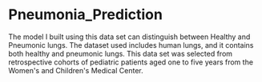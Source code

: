 # Pneumonia_Prediction

The model I built using this data set can distinguish between Healthy and Pneumonic lungs.
The dataset used includes human lungs, and it contains both healthy and pneumonic lungs.
This data set was selected from retrospective cohorts of pediatric patients aged one to five years from the Women's and Children's Medical Center.
